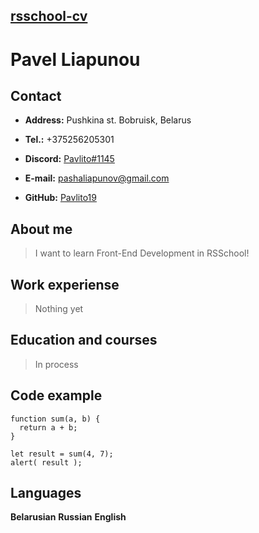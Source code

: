 ## [rsschool-cv](rsschool-cv)

# Pavel Liapunou

## Contact

* **Address:** Pushkina st. Bobruisk, Belarus

* **Tel.:** +375256205301

* **Discord:** [Pavlito#1145]()

* **E-mail:** [pashaliapunov@gmail.com](pashaliapunov@gmail.com)

* **GitHub:** [Pavlito19](https://github.com/Pavlito19)

## About me

>I want to learn Front-End Development in RSSchool!

## Work experiense

>Nothing yet

## Education and courses

>In process

## Code example

```
function sum(a, b) {
  return a + b;
}

let result = sum(4, 7);
alert( result );
```

## Languages

**Belarusian**
**Russian**
**English**
